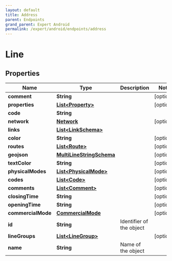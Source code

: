 ```yaml
---
layout: default
title: Address
parent: Endpoints
grand_parent: Expert Android
permalink: /expert/android/endpoints/address
---
```


# Line

## Properties
Name | Type | Description | Notes
------------ | ------------- | ------------- | -------------
**comment** | **String** |  |  [optional]
**properties** | [**List&lt;Property&gt;**](Property.md) |  |  [optional]
**code** | **String** |  | 
**network** | [**Network**](Network.md) |  |  [optional]
**links** | [**List&lt;LinkSchema&gt;**](LinkSchema.md) |  | 
**color** | **String** |  |  [optional]
**routes** | [**List&lt;Route&gt;**](Route.md) |  |  [optional]
**geojson** | [**MultiLineStringSchema**](MultiLineStringSchema.md) |  |  [optional]
**textColor** | **String** |  |  [optional]
**physicalModes** | [**List&lt;PhysicalMode&gt;**](PhysicalMode.md) |  |  [optional]
**codes** | [**List&lt;Code&gt;**](Code.md) |  |  [optional]
**comments** | [**List&lt;Comment&gt;**](Comment.md) |  |  [optional]
**closingTime** | **String** |  |  [optional]
**openingTime** | **String** |  |  [optional]
**commercialMode** | [**CommercialMode**](CommercialMode.md) |  |  [optional]
**id** | **String** | Identifier of the object | 
**lineGroups** | [**List&lt;LineGroup&gt;**](LineGroup.md) |  |  [optional]
**name** | **String** | Name of the object | 



